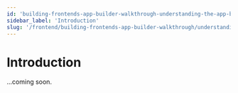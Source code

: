 ```yaml
---
id: 'building-frontends-app-builder-walkthrough-understanding-the-app-builder-interface-introduction'
sidebar_label: 'Introduction'
slug: '/frontend/building-frontends-app-builder-walkthrough/understanding-the-app-builder-interface/introduction'
---
```


# Introduction

...coming soon.
